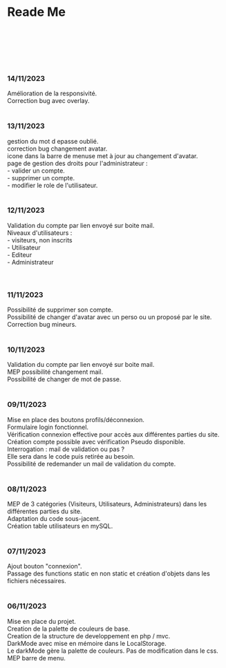 <h1> Reade Me </h1>
<br><br>
<br><br>

<br>
<h3>14/11/2023</h3>
Amélioration de la responsivité.<br>
Correction bug avec overlay.<br>

<br>
<h3>13/11/2023</h3>
gestion du mot d epasse oublié.<br>
correction bug changement avatar.<br>
icone dans la barre de menuse met à jour au changement d'avatar.<br>
page de gestion des droits pour l'administrateur :<br>
- valider un compte.<br>
- supprimer un compte.<br>
- modifier le role de l'utilisateur.<br>

<br>
<h3>12/11/2023</h3>
Validation du compte par lien envoyé sur boite mail.<br>
Niveaux d'utilisateurs :<br>
- visiteurs, non inscrits<br>
- Utilisateur<br>
- Editeur<br>
- Administrateur<br>
<br>

<br>
<h3>11/11/2023</h3>
Possibilité de supprimer son compte.<br>
Possibilité de changer d'avatar avec un perso ou un proposé par le site.<br>
Correction bug mineurs.<br>

<br>
<h3>10/11/2023</h3>
Validation du compte par lien envoyé sur boite mail.<br>
MEP possibilité changement mail.<br>
Possibilité de changer de mot de passe.<br>

<br>
<h3>09/11/2023</h3>
Mise en place des boutons profils/déconnexion.<br>
Formulaire login fonctionnel.<br>
Vérification connexion effective pour accès aux différentes parties du site.<br>
Création compte possible avec vérification Pseudo disponible.<br>
Interrogation : mail de validation ou pas ?<br>
Elle sera dans le code puis retirée au besoin.<br>
Possibilité de redemander un mail de validation du compte.<br>

<br>
<h3>08/11/2023</h3>
MEP de 3 catégories (Visiteurs, Utilisateurs, Administrateurs) dans les différentes parties du site.<br>
Adaptation du code sous-jacent.<br>
Création table utilisateurs en mySQL.<br>

<br>
<h3>07/11/2023</h3>
Ajout bouton "connexion".<br>
Passage des functions static en non static et création d'objets dans les fichiers nécessaires.<br>

<br>
<h3>06/11/2023</h3>
Mise en place du projet.<br>
Creation de la palette de couleurs de base.<br>
Creation de la structure de developpement en php / mvc.<br>
DarkMode avec mise en mémoire dans le LocalStorage.<br>
Le darkMode gère la palette de couleurs. Pas de modification dans le css.<br>
MEP barre de menu.<br>